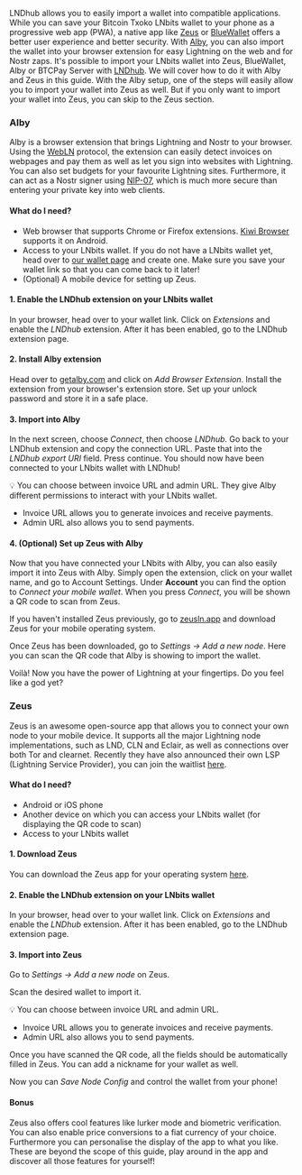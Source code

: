 LNDhub allows you to easily import a wallet into compatible applications. While you can save your Bitcoin Txoko LNbits wallet to your phone as a progressive web app (PWA), a native app like [Zeus](https://zeusln.app/) or [BlueWallet](https://bluewallet.io/) offers a better user experience and better security. With [Alby](https://getalby.com/), you can also import the wallet into your browser extension for easy Lightning on the web and for Nostr zaps. It's possible to import your LNbits wallet into Zeus, BlueWallet, Alby or BTCPay Server with [LNDhub](https://github.com/BlueWallet/LndHub/tree/master). We will cover how to do it with Alby and Zeus in this guide. With the Alby setup, one of the steps will easily allow you to import your wallet into Zeus as well. But if you only want to import your wallet into Zeus, you can skip to the Zeus section. 
### Alby
Alby is a browser extension that brings Lightning and Nostr to your browser. Using the [WebLN](https://www.webln.dev/) protocol, the extension can easily detect invoices on webpages and pay them as well as let you sign into websites with Lightning. You can also set budgets for your favourite Lightning sites. Furthermore, it can act as a Nostr signer using [NIP-07](https://github.com/nostr-protocol/nips/blob/master/07.md), which is much more secure than entering your private key into web clients. 
#### What do I need? 
- Web browser that supports Chrome or Firefox extensions. [Kiwi Browser](https://kiwibrowser.com/) supports it on Android. 
- Access to your LNbits wallet. If you do not have a LNbits wallet yet, head over to [our wallet page](https://bitcointxoko.com) and create one. Make sure you save your wallet link so that you can come back to it later!
- (Optional) A mobile device for setting up Zeus. 
#### 1. Enable the LNDhub extension on your LNbits wallet
In your browser, head over to your wallet link. Click on *Extensions* and enable the *LNDhub* extension. After it has been enabled, go to the LNDhub extension page. 
#### 2. Install Alby extension
Head over to [getalby.com](https://getalby.com/) and click on *Add Browser Extension*. Install the extension from your browser's extension store. Set up your unlock password and store it in a safe place. 
#### 3. Import into Alby
In the next screen, choose *Connect*, then choose *LNDhub*. Go back to your LNDhub extension and copy the connection URL. Paste that into the *LNDhub export URI* field. Press continue. You should now have been connected to your LNbits wallet with LNDhub!

💡 You can choose between invoice URL and admin URL. They give Alby different permissions to interact with your LNbits wallet. 
- Invoice URL allows you to generate invoices and receive payments. 
- Admin URL also allows you to send payments. 
#### 4. (Optional) Set up Zeus with Alby
Now that you have connected your LNbits with Alby, you can also easily import it into Zeus with Alby. Simply open the extension, click on your wallet name, and go to Account Settings. Under **Account** you can find the option to *Connect your mobile wallet*. When you press *Connect*, you will be shown a QR code to scan from Zeus. 

If you haven't installed Zeus previously, go to [zeusln.app](https://zeusln.app/) and download Zeus for your mobile operating system. 

Once Zeus has been downloaded, go to *Settings -> Add a new node*. Here you can scan the QR code that Alby is showing to import the wallet. 

Voilà! Now you have the power of Lightning at your fingertips. Do you feel like a god yet?

### Zeus
Zeus is an awesome open-source app that allows you to connect your own node to your mobile device. It supports all the major Lightning node implementations, such as LND, CLN and Eclair, as well as connections over both Tor and clearnet. Recently they have also announced their own LSP (Lightning Service Provider), you can join the waitlist [here](https://olympusln.com/). 
#### What do I need?
- Android or iOS phone
- Another device on which you can access your LNbits wallet (for displaying the QR code to scan)
- Access to your LNbits wallet
#### 1. Download Zeus
You can download the Zeus app for your operating system [here](https://zeusln.app/).
#### 2. Enable the LNDhub extension on your LNbits wallet
In your browser, head over to your wallet link. Click on *Extensions* and enable the *LNDhub* extension. After it has been enabled, go to the LNDhub extension page. 
#### 3. Import into Zeus
Go to *Settings -> Add a new node* on Zeus.

Scan the desired wallet to import it. 

💡 You can choose between invoice URL and admin URL. 
- Invoice URL allows you to generate invoices and receive payments. 
- Admin URL also allows you to send payments. 

Once you have scanned the QR code, all the fields should be automatically filled in Zeus. You can add a nickname for your wallet as well. 

Now you can *Save Node Config* and control the wallet from your phone!
#### Bonus
Zeus also offers cool features like lurker mode and biometric verification. You can also enable price conversions to a fiat currency of your choice. Furthermore you can personalise the display of the app to what you like. These are beyond the scope of this guide, play around in the app and discover all those features for yourself!
